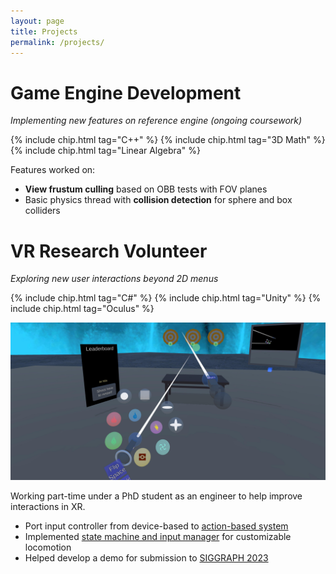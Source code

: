 ```yaml
---
layout: page
title: Projects
permalink: /projects/
---
```


# Game Engine Development
*Implementing new features on reference engine (ongoing coursework)*
  
{% include chip.html tag="C++" %} {% include chip.html tag="3D Math" %} {% include chip.html tag="Linear Algebra" %}

Features worked on:
 - **View frustum culling** based on OBB tests with FOV planes
 - Basic physics thread with **collision detection** for sphere and box colliders

# VR Research Volunteer

*Exploring new user interactions beyond 2D menus*

{% include chip.html tag="C#" %} {% include chip.html tag="Unity" %} {% include chip.html tag="Oculus" %}

![XR-SIGGRAPH-23](sg23_paper.jpg)

Working part-time under a PhD student as an engineer to help improve interactions in XR.
 - Port input controller from device-based to [action-based system](https://github.com/powenyao/XR-Interaction-Toolkit-Examples/wiki/Design:-Locomotion-System)
 - Implemented [state machine and input manager](https://github.com/powenyao/XR-Interaction-Toolkit-Examples/wiki/Design:-Controller-Manager) for customizable locomotion
 - Helped develop a demo for submission to [SIGGRAPH 2023](https://s2023.siggraph.org/program/immersive-pavilion/)

